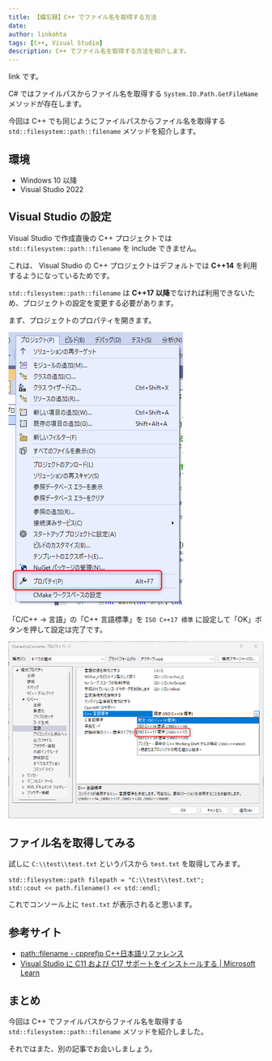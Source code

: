 ```yaml
---
title: 【備忘録】C++ でファイル名を取得する方法
date: 
author: linkohta
tags: [C++, Visual Studio]
description: C++ でファイル名を取得する方法を紹介します。
---
```


link です。

C# ではファイルパスからファイル名を取得する `System.IO.Path.GetFileName` メソッドが存在します。

今回は C++ でも同じようにファイルパスからファイル名を取得する `std::filesystem::path::filename` メソッドを紹介します。

## 環境

- Windows 10 以降
- Visual Studio 2022

## Visual Studio の設定

Visual Studio で作成直後の C++ プロジェクトでは `std::filesystem::path::filename` を include できません。

これは、 Visual Studio の C++ プロジェクトはデフォルトでは **C++14** を利用するようになっているためです。

`std::filesystem::path::filename` は **C++17 以降**でなければ利用できないため、プロジェクトの設定を変更する必要があります。 

まず、プロジェクトのプロパティを開きます。

![プロパティ](images\2022-10-30_15h42_18.png)

「C/C++ → 言語」の「C++ 言語標準」を `ISO C++17 標準` に設定して「OK」ボタンを押して設定は完了です。

![C/C++ 設定](images\2022-10-30_15h45_11.png)

## ファイル名を取得してみる

試しに `C:\\test\\test.txt` というパスから `test.txt` を取得してみます。

```cpp:title=ファイル名取得
std::filesystem::path filepath = "C:\\test\\test.txt";
std::cout << path.filename() << std::endl;
```

これでコンソール上に `test.txt` が表示されると思います。

## 参考サイト

- [path::filename - cpprefjp C++日本語リファレンス](https://cpprefjp.github.io/reference/filesystem/path/filename.html)
- [Visual Studio に C11 および C17 サポートをインストールする | Microsoft Learn](https://learn.microsoft.com/ja-jp/cpp/overview/install-c17-support?view=msvc-170)

## まとめ

今回は C++ でファイルパスからファイル名を取得する `std::filesystem::path::filename` メソッドを紹介しました。

それではまた、別の記事でお会いしましょう。